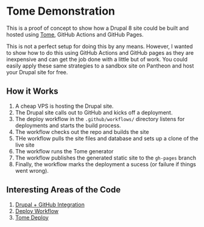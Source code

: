 # Tome Demonstration

This is a proof of concept to show how a Drupal 8 site could be built and hosted using [Tome](https://drupal.org/project/tome), GitHub Actions and GitHub Pages. 

This is not a perfect setup for doing this by any means. However, I wanted to show how to do this using GitHub Actions and GitHub pages as they are inexpensive and can get the job done with a little but of work. You could easily apply these same strategies to a sandbox site on Pantheon and host your Drupal site for free.


## How it Works

1. A cheap VPS is hosting the Drupal site.
1. The Drupal site calls out to GitHub and kicks off a deployment.
1. The deploy workflow in the `.github/workflows/` directory listens for deployments and starts the build process.
1. The workflow checks out the repo and builds the site
1. THe workflow pulls the site files and database and sets up a clone of the live site
1. The workflow runs the Tome generator 
1. The workflow publishes the generated static site to the `gh-pages` branch
1. Finally, the workflow marks the deployment a sucess (or failure if things went wrong).


## Interesting Areas of the Code

1. [Drupal + GitHub Integration](docroot/modules/custom/tome_deploy_gh_actions/src/Plugin/FrontendEnvironment/GitHubActionsFrontendEnvironment.php)
1. [Deploy Workflow](.github/workflows/deploy-github-pages.yml)
1. [Tome Deploy](private/scripts/deploy-tome.sh)

